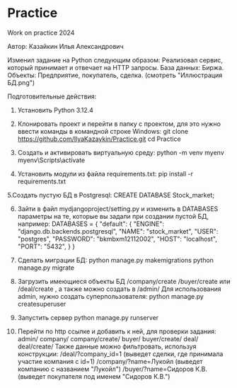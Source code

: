 # Practice
Work on practice 2024

Автор: Казайкин Илья Александрович

Изменил задание на Python следующим образом: 
Реализовал сервис, который принимает и отвечает на HTTP запросы.
База данных: Биржа.
Объекты: Предприятие, покупатель, сделка. (смотреть "Иллюстрация БД.png")

Подготовительные действия:
1. Установить Python 3.12.4
2. Клонировать проект и перейти в папку с проектом, для это нужно ввести команды в командной строке Windows:
git clone https://github.com/IlyaKazaykin/Practice.git
cd Practice

3. Создать и активировать виртуальную среду:
python -m venv myenv
myenv\Scripts\activate

4. Установить модули из файла requirements.txt:
pip install -r requirements.txt

5.Создать пустую БД в Postgresql:
CREATE DATABASE Stock_market;

6. Зайти в файл mydjangoproject/setting.py и изменить в DATABASES параметры на те, которые вы задали при создании пустой БД, например:
DATABASES = {
    "default": {
        "ENGINE": "django.db.backends.postgresql",
        "NAME": "stock_market",
        "USER": "postgres",
        "PASSWORD": "bkmbxm12112002",
        "HOST": "localhost",
        "PORT": "5432",
    }
}

7. Сделать миграции БД:
python manage.py makemigrations
python manage.py migrate

8. Загрузить имеющиеся объекты БД /company/create /buyer/create или /deal/create , а также можно создать в /admin/
Для использования admin, нужно создать суперпользователя:
python manage.py createsuperuser 

9. Запустить сервер
python manage.py runserver

10. Перейти по http ссылке и добавить к ней, для проверки задания:
admin/
company/
company/create/
buyer/
buyer/create/
deal/
deal/create/
 Также данные можно фильтровать, используя конструкции:
/deal/?company_id=1 (выведет сделки, где принимала участие компания с id=1)
/company/?name=Лукойл (выведет компанию с названием "Лукойл")
/buyer/?name=Сидоров К.В. (выведет покупателя под именем "Сидоров К.В.")
